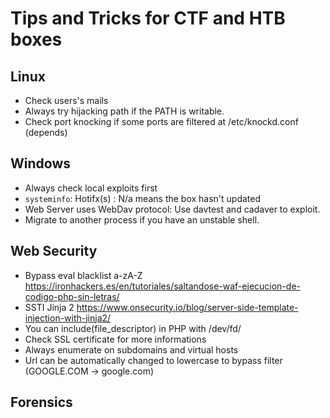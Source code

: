 # Tips and Tricks for CTF and HTB boxes
## Linux
- Check users's mails
- Always try hijacking path if the PATH is writable. 
- Check port knocking if some ports are filtered at /etc/knockd.conf (depends)


## Windows
- Always check local exploits first
- `systeminfo`: Hotifx(s) : N/a means the box hasn't updated 
- Web Server uses WebDav protocol: Use davtest and cadaver to exploit.
- Migrate to another process if you have an unstable shell.


## Web Security
- Bypass eval blacklist a-zA-Z https://ironhackers.es/en/tutoriales/saltandose-waf-ejecucion-de-codigo-php-sin-letras/
- SSTI Jinja 2 https://www.onsecurity.io/blog/server-side-template-injection-with-jinja2/
- You can include(file_descriptor) in PHP with /dev/fd/
- Check SSL certificate for more informations
- Always enumerate on subdomains and virtual hosts
- Url can be automatically changed to lowercase to bypass filter (GOOGLE.COM -> google.com)

## Forensics
